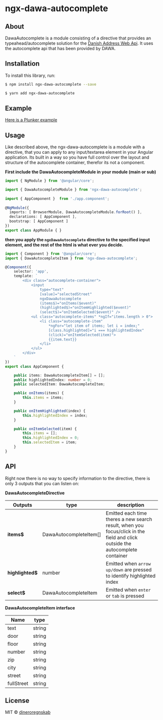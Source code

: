 # ngx-dawa-autocomplete

## About

DawaAutocomplete is a module consisting of a directive that provides an typeahead/autocomplete solution for the [Danish Address Web Api](https://dawa.aws.dk/). It uses the autocomplete api that has been provided by DAWA.

## Installation

To install this library, run:

```bash
$ npm install ngx-dawa-autocomplete --save
```
```bash
$ yarn add ngx-dawa-autocomplete
```

## Example

[Here is a Plunker example](http://embed.plnkr.co/JRgHXteqVxOSo2TKsyXD/)

## Usage

Like described above, the ngx-dawa-autocomplete is a module with a directive, that you can apply to any input/textarea element in your Angular application. Its built in a way so you have full control over the layout and structure of the autocomplete container, therefor its not a component.

**First include the DawaAutocompleteModule in your module (main or sub)**
```typescript
import { NgModule } from '@angular/core';

import { DawaAutocompleteModule } from 'ngx-dawa-autocomplete';
 
import { AppComponent }  from './app.component';
 
@NgModule({
  imports: [ BrowserModule, DawaAutocompleteModule.forRoot() ],
  declarations: [ AppComponent ],
  bootstrap: [ AppComponent ]
})
export class AppModule { }
```

**then you apply the `ngxDawaAutocomplete` directive to the specified input element, and the rest of the html is what ever you decide.**
```typescript
import { Component } from '@angular/core';
import { DawaAutocompleteItem } from 'ngx-dawa-autocomplete';

@Component({
    selector: 'app',
    template: `
        <div class="autocomplete-container">
            <input
                type="text"
                [value]="selectedStreet"
                ngxDawaAutocomplete
                (items$)="onItems($event)"
                (highlighted$)="onItemHighlighted($event)"
                (select$)="onItemSelected($event)" />
            <ul class="autocomplete-items" *ngIf="items.length > 0">
                <li class="autocomplete-item"
                    *ngFor="let item of items; let i = index;"
                    [class.highlighted]="i === highlightedIndex"
                    (click)="onItemSelected(item)">
                    {{item.text}}
                </li>
            </ul>
        </div>
    `
})
export class AppComponent {

    public items: DawaAutocompleteItem[] = [];
    public highlightedIndex: number = 0;
    public selectedItem: DawaAutocompleteItem;

    public onItems(items) {
        this.items = items;
    }

    public onItemHighlighted(index) {
        this.highlightedIndex = index;
    }

    public onItemSelected(item) {
        this.items = [];
        this.highlightedIndex = 0;
        this.selectedItem = item;
    }
}
```

## API

Right now there is no way to specify information to the directive, there is only 3 outputs that you can listen on:

**DawaAutocompleteDirective**  

| Outputs          | type                    | description      |
| ---------------- | ----------------------- | ---------------- |
| **items$**       | DawaAutocompleteItem[]  | Emitted each time theres a new search result, when you focus/click in the field and click outside the autocomplete container |
| **highlighted$** | number                  | Emitted when `arrow up/down` are pressed to identify highlighted index |
| **select$**      | DawaAutocompleteItem    | Emitted when `enter` or `tab` is pressed |

**DawaAutocompleteItem interface**  

| Name          | type   |
| ------------- | ------ |
| text          | string |
| door          | string |
| floor         | string |
| number        | string |
| zip           | string |
| city          | string |
| street        | string |
| fullStreet    | string |

## License

MIT © [dineroregnskab](mailto:developer@dinero.dk)
